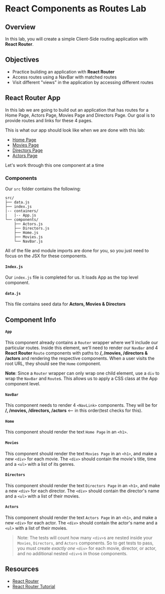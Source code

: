 # React Components as Routes Lab

## Overview

In this lab, you will create a simple Client-Side routing application with
__React Router__.

## Objectives

* Practice building an application with __React Router__
* Access routes using a NavBar with matched routes
* Visit different "views" in the application by accessing different routes

## React Router App

In this lab we are going to build out an application that has routes for a Home
Page, Actors Page, Movies Page and Directors Page. Our goal is to provide routes
and links for these 4 pages.

This is what our app should look like when we are done with this lab:

* [Home Page](https://s3.amazonaws.com/learn-verified/react-router-lab-home-page.png)
* [Movies Page](https://s3.amazonaws.com/learn-verified/react-router-lab-movies-page.png)
* [Directors Page](https://s3.amazonaws.com/learn-verified/react-router-lab-directors-page.png)
* [Actors Page](https://s3.amazonaws.com/learn-verified/react-router-lab-actors-page.png)

Let's work through this one component at a time

### Components

Our `src` folder contains the following:

```text
src/
├── data.js
├── index.js
|-- containers/
|   |-- App.js
└── components/
    ├── Actors.js
    ├── Directors.js
    ├── Home.js
    ├── Movies.js
    └── NavBar.js
```

All of the file and module imports are done for you, so you just need to focus
on the JSX for these components.

#### `Index.js`

Our `index.js` file is completed for us. It loads App as the top level component.

#### `data.js`

This file contains seed data for __Actors, Movies & Directors__

## Component Info

#### `App`

This component already contains a `Router` wrapper where we'll include our
particular routes. Inside this element, we'll need to render our `NavBar` and 4
__React Router__ `Route` components with paths to __/, /movies, /directors &
/actors__ and rendering the respective components. When a user visits the root
URL, they should see the `Home` component.

**Note**: Since a `Router` wrapper can only wrap one child element, use a `div` to
wrap the `NavBar` and `Route`s. This allows us to apply a CSS class at the App
component level.

#### `NavBar`

This component needs to render 4 `<NavLink>` components. They will be for __/,
/movies, /directors, /actors__ <-- in this order(test checks for this).

#### `Home`

This component should render the text `Home Page` in an `<h1>`.

#### `Movies`

This component should render the text `Movies Page` in an `<h1>`, and make a new `<div>` for
each movie. The `<div>` should contain the movie's title, time and a `<ul>` with a list of its
genres.

#### `Directors`

This component should render the text `Directors Page` in an `<h1>`, and make a new `<div>`
for each director. The `<div>` should contain the director's name and a `<ul>` with a list
of their movies.

#### `Actors`

This component should render the text `Actors Page` in an `<h1>`, and make a new `<div>` for
each actor. The `<div>` should contain the actor's name and a `<ul>` with a list of their
movies.

> Note: The tests will count how many `<div>`s are nested inside your `Movies`, `Directors`, and `Actors` components. So to get tests to pass, you must create _exactly one_ `<div>` for each movie, director, or actor, and no additional nested `<div>`s in those components.

## Resources

* [React Router](https://github.com/ReactTraining/react-router)
* [React Router Tutorial](https://reacttraining.com/react-router/web/guides/quick-start)
